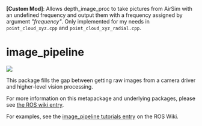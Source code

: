 **[Custom Mod]**: Allows depth_image_proc to take pictures from AirSim with an undefined frequency and output them with a frequency assigned by argument *"frequency"*. Only implemented for my needs in ```point_cloud_xyz.cpp``` and ```point_cloud_xyz_radial.cpp```.

image_pipeline
==============

[![](https://github.com/ros-perception/image_pipeline/workflows/Basic%20Build%20Workflow/badge.svg?branch=noetic)](https://github.com/ros-perception/image_pipeline/actions)

This package fills the gap between getting raw images from a camera driver and higher-level vision processing.

For more information on this metapackage and underlying packages, please see [the ROS wiki entry](http://wiki.ros.org/image_pipeline).

For examples, see the [image_pipeline tutorials entry](http://wiki.ros.org/image_pipeline/Tutorials) on the ROS Wiki.
